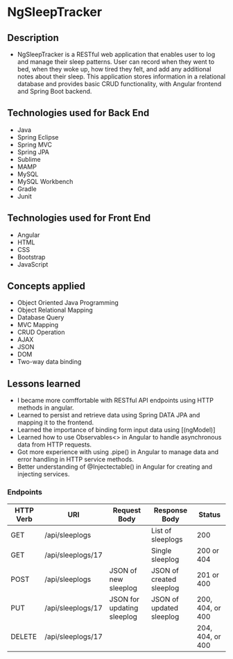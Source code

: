 # NgSleepTracker

## Description
- NgSleepTracker is a RESTful web application that enables user to log and manage their sleep patterns. User can record when they went to bed, when they woke up, how tired they felt, and add any additional notes about their sleep. This application stores information in a relational database and provides basic CRUD functionality, with Angular frontend and Spring Boot backend.

## Technologies used for Back End
- Java
- Spring Eclipse
- Spring MVC
- Spring JPA
- Sublime
- MAMP
- MySQL
- MySQL Workbench
- Gradle
- Junit

## Technologies used for Front End
- Angular
- HTML
- CSS
- Bootstrap
- JavaScript

## Concepts applied
- Object Oriented Java Programming
- Object Relational Mapping
- Database Query
- MVC Mapping
- CRUD Operation
- AJAX
- JSON
- DOM
- Two-way data binding

## Lessons learned
- I became more comffortable with RESTful API endpoints using HTTP methods in angular.
- Learned to persist and retrieve data using Spring DATA JPA and mapping it to the frontend.
- Learned the importance of binding form input data using [(ngModel)]
- Learned how to use Observables<> in Angular to handle asynchronous data from HTTP requests.
- Got more experience with using .pipe() in Angular to manage data and error handling in HTTP service methods.
- Better understanding of @Injectectable() in Angular for creating and injecting services.

### Endpoints

| HTTP Verb | URI                  | Request Body              | Response Body              | Status               |
|-----------|----------------------|---------------------------|----------------------------|----------------------|
| GET       | /api/sleeplogs       |                           | List of sleeplogs          | 200                  |
| GET       | /api/sleeplogs/17    |                           | Single sleeplog            | 200 or 404           |
| POST      | /api/sleeplogs       | JSON of new sleeplog      | JSON of created sleeplog   | 201 or 400           |
| PUT       | /api/sleeplogs/17    | JSON for updating sleeplog| JSON of updated sleeplog   | 200, 404, or 400     |
| DELETE    | /api/sleeplogs/17    |                           |                            | 204, 404, or 400     |
